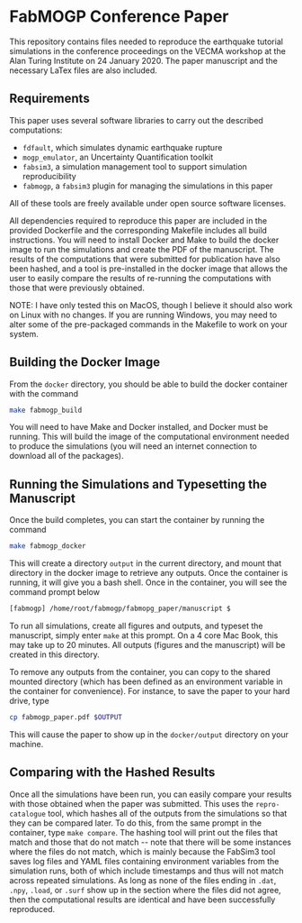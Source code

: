# FabMOGP Conference Paper

This repository contains files needed to reproduce the earthquake tutorial simulations in the
conference proceedings on the VECMA workshop at the Alan Turing Institute on 24 January 2020.
The paper manuscript and the necessary LaTex files are also included.

## Requirements

This paper uses several software libraries to carry out the described computations:

* `fdfault`, which simulates dynamic earthquake rupture
* `mogp_emulator`, an Uncertainty Quantification toolkit
* `fabsim3`, a simulation management tool to support simulation reproducibility
* `fabmogp`, a `fabsim3` plugin for managing the simulations in this paper

All of these tools are freely available under open source software licenses.

All dependencies required to reproduce this paper are included in the provided Dockerfile and the
corresponding Makefile includes all build instructions.
You will need to install Docker and Make to build the docker image
to run the simulations and create the PDF of the manuscript.
The results of the computations that were submitted for publication have
also been hashed, and a tool is pre-installed in the docker image that
allows the user to easily compare the results of re-running the computations
with those that were previously obtained.

NOTE: I have only tested this on MacOS, though I believe it should also work on Linux with no changes.
If you are running Windows, you may need to alter some of the pre-packaged commands in the
Makefile to work on your system.

## Building the Docker Image

From the `docker` directory, you should be able to build the docker container with the command

```bash
make fabmogp_build
```

You will need to have Make and Docker installed, and Docker must be running. This will build
the image of the computational environment needed to produce the simulations (you will need an
internet connection to download all of the packages).

## Running the Simulations and Typesetting the Manuscript

Once the build completes, you can
start the container by running the command

```bash
make fabmogp_docker
```

This will create a directory `output` in the current directory, and mount that directory
in the docker image to retrieve any outputs. Once the container is running, it will give you
a bash shell. Once in the container, you will see the command prompt below

```bash
[fabmogp] /home/root/fabmogp/fabmopg_paper/manuscript $
```

To run all simulations, create all figures and outputs, and typeset the manuscript,
simply enter `make` at this prompt.
On a 4 core Mac Book, this may take up to 20 minutes. All outputs (figures and the manuscript)
will be created in this directory.

To remove any outputs from the container, you can copy to the shared mounted directory (which has been
defined as an environment variable in the container for convenience). For instance,
to save the paper to your hard drive, type

```bash
cp fabmogp_paper.pdf $OUTPUT
```

This will cause the paper to show up in the `docker/output` directory on your machine.

## Comparing with the Hashed Results

Once all the simulations have been run, you can easily compare your results with
those obtained when the paper was submitted. This uses the `repro-catalogue`
tool, which hashes all of the outputs from the simulations so that they can
be compared later. To do this, from the
same prompt in the container, type `make compare`. The hashing tool will
print out the files that match and those that do not match -- note that
there will be some instances where the files do not match,
which is mainly because the FabSim3
tool saves log files and YAML files containing environment variables
from the simulation runs, both of which include timestamps and thus will
not match across repeated simulations. As long as none of the
files ending in `.dat`, `.npy`, `.load`, or `.surf` show up in the section
where the files did not agree, then the computational results are identical
and have been successfully reproduced.
